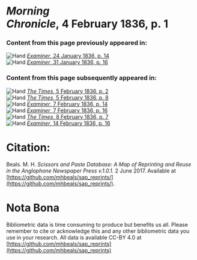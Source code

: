 # *Morning Chronicle*, 4 February 1836, p. 1  
  
### Content from this page previously appeared in:  
![Hand](http://scissorsandpaste.net/wp-content/uploads/2017/06/smallhandpointer.png) [*Examiner*, 24 January 1836, p. 14](https://mhbeals.github.io/sap_html/Examiner/Examiner-24-January-1836-p-14)  
![Hand](http://scissorsandpaste.net/wp-content/uploads/2017/06/smallhandpointer.png) [*Examiner*, 31 January 1836, p. 16](https://mhbeals.github.io/sap_html/Examiner/Examiner-31-January-1836-p-16)  
  
### Content from this page subsequently appeared in:  
![Hand](http://scissorsandpaste.net/wp-content/uploads/2017/06/smallhandpointer.png) [*The Times*, 5 February 1836, p. 2](https://mhbeals.github.io/sap_html/The-Times/The-Times-5-February-1836-p-2)  
![Hand](http://scissorsandpaste.net/wp-content/uploads/2017/06/smallhandpointer.png) [*The Times*, 5 February 1836, p. 8](https://mhbeals.github.io/sap_html/The-Times/The-Times-5-February-1836-p-8)  
![Hand](http://scissorsandpaste.net/wp-content/uploads/2017/06/smallhandpointer.png) [*Examiner*, 7 February 1836, p. 14](https://mhbeals.github.io/sap_html/Examiner/Examiner-7-February-1836-p-14)  
![Hand](http://scissorsandpaste.net/wp-content/uploads/2017/06/smallhandpointer.png) [*Examiner*, 7 February 1836, p. 16](https://mhbeals.github.io/sap_html/Examiner/Examiner-7-February-1836-p-16)  
![Hand](http://scissorsandpaste.net/wp-content/uploads/2017/06/smallhandpointer.png) [*The Times*, 8 February 1836, p. 7](https://mhbeals.github.io/sap_html/The-Times/The-Times-8-February-1836-p-7)  
![Hand](http://scissorsandpaste.net/wp-content/uploads/2017/06/smallhandpointer.png) [*Examiner*, 14 February 1836, p. 16](https://mhbeals.github.io/sap_html/Examiner/Examiner-14-February-1836-p-16)  


# Citation: 

Beals. M. H. *Scissors and Paste Database: A Map of Reprinting and Reuse in the Anglophone Newspaper Press v.1.0.1.* 2 June 2017. Available at [https://github.com/mhbeals/sap_reprints/](https://github.com/mhbeals/sap_reprints/). 

# Nota Bona

Bibliometric data is time consuming to produce but benefits us all. Please remember to cite or acknowledge this and any other bibliometric data you use in your research. All data is available CC-BY 4.0 at [https://github.com/mhbeals/sap_reprints](https://github.com/mhbeals/sap_reprints)